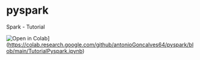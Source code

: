 # pyspark
Spark - Tutorial

![Open in  Colab](https://colab.research.google.com/assets/colab-badge.svg)](https://colab.research.google.com/github/antonioGoncalves64/pyspark/blob/main/TutorialPyspark.ipynb)
